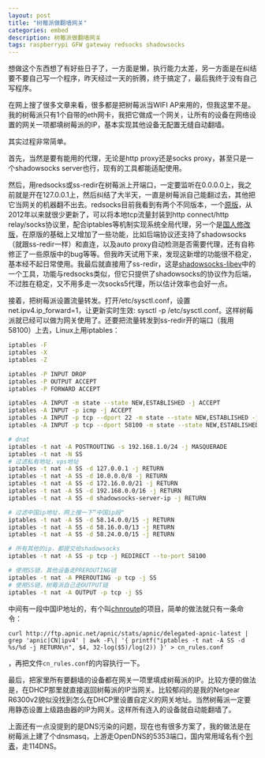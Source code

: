 ```yaml
---
layout: post
title: "树莓派做翻墙网关"
categories: embed
description: 树莓派做翻墙网关
tags: raspberrypi GFW gateway redsocks shadowsocks
---
```

想做这个东西想了有好些日子了，一方面是懒，执行能力太差，另一方面是在纠结要不要自己写一个程序，昨天经过一天的折腾，终于搞定了，最后我终于没有自己写程序。

在网上搜了很多文章来看，很多都是把树莓派当WIFI AP来用的，但我这里不是。我的树莓派只有1个自带的eth网卡，我把它做成一个网关，让所有的设备在网络设置的网关一项都填树莓派的IP，基本实现其他设备无配置无缝自动翻墙。

其实过程非常简单。

首先，当然是要有能用的代理，无论是http proxy还是socks proxy，甚至只是一个shadowsocks server也行，现有的工具都能适配使用。

然后，用redsocks或ss-redir在树莓派上开端口，一定要监听在0.0.0.0上，我之前就是开在127.0.0.1上，然后纠结了大半天，一直是树莓派自己能翻过去，其他把它当网关的机器翻不出去。redsocks目前我看到有两个不同版本，一个[原版](https://github.com/darkk/redsocks)，从2012年以来就很少更新了，可以将本地tcp流量封装到http connect/http relay/socks协议里，配合iptables等机制实现系统全局代理，另一个是[国人修改版](https://github.com/semigodking/redsocks)，在原版的基础上又增加了一些功能，比如后端协议还支持了shadowsocks（就跟ss-redir一样）和直连，以及auto proxy自动检测是否需要代理，还有自称修正了一些原版中的bug等等。但我昨天试用下来，发现这新增的功能很不稳定，基本经不起日常使用。我最后就直接用了ss-redir，这是[shadowsocks-libev](https://github.com/madeye/shadowsocks-libev/)中的一个工具，功能与redsocks类似，但它只提供了shadowsocks的协议作为后端，不过胜在稳定，又不用多走一次socks5代理，所以估计效率也会好一点。

接着，把树莓派设置流量转发。打开/etc/sysctl.conf，设置net.ipv4.ip_forward=1，让更新实时生效: sysctl -p /etc/sysctl.conf。这样树莓派就已经可以做为网关使用了。还要把流量转发到ss-redir开的端口（我用58100）上去，Linux上用iptables：

```bash
iptables -F
iptables -X
iptables -Z

iptables -P INPUT DROP
iptables -P OUTPUT ACCEPT
iptables -P FORWARD ACCEPT

iptables -A INPUT -m state --state NEW,ESTABLISHED -j ACCEPT
iptables -A INPUT -p icmp -j ACCEPT
iptables -A INPUT -p tcp --dport 22 -m state --state NEW,ESTABLISHED -j ACCEPT
iptables -A INPUT -p tcp --dport 58100 -m state --state NEW,ESTABLISHED -j ACCEPT

# dnat
iptables -t nat -A POSTROUTING -s 192.168.1.0/24 -j MASQUERADE
iptables -t nat -N SS
# 过滤私有地址，vps地址
iptables -t nat -A SS -d 127.0.0.1 -j RETURN
iptables -t nat -A SS -d 10.0.0.0/8 -j RETURN
iptables -t nat -A SS -d 172.16.0.0/21 -j RETURN
iptables -t nat -A SS -d 192.168.0.0/16 -j RETURN
iptables -t nat -A SS -d shadowsocks-server-ip -j RETURN

# 过滤中国ip地址，网上搜一下“中国ip段"
iptables -t nat -A SS -d 58.14.0.0/15 -j RETURN
iptables -t nat -A SS -d 58.16.0.0/13 -j RETURN
iptables -t nat -A SS -d 58.24.0.0/15 -j RETURN

# 所有其他的ip，都提交给shadowsocks
iptables -t nat -A SS -p tcp -j REDIRECT --to-port 58100

# 使用SS链，其他设备走PREROUTING链
iptables -t nat -A PREROUTING -p tcp -j SS
# 使用SS链，树莓派自己走OUTPUT链
iptables -t nat -A OUTPUT -p tcp -j SS

```

中间有一段中国IP地址的，有个叫[chnroute](https://github.com/jimmyxu/chnroutes)的项目，简单的做法就只有一条命令：

```
curl http://ftp.apnic.net/apnic/stats/apnic/delegated-apnic-latest | grep 'apnic|CN|ipv4' | awk -F\| '{ printf("iptables -t nat -A SS -d %s/%d -j RETURN\n", $4, 32-log($5)/log(2)) }' > cn_rules.conf
```

，再把文件`cn_rules.conf`的内容执行一下。

最后，把家里所有要翻墙的设备都在网关一项里填成树莓派的IP。比较方便的做法是，在DHCP那里就直接返回树莓派的IP当网关。比较郁闷的是我的Netgear R6300v2貌似没找到怎么在DHCP里设置自定义的网关地址。当然树莓派一定要用静态设置上级路由器的IP为网关。这样所有连入的设备就自动能翻墙了。

上面还有一点没提到的是DNS污染的问题，现在也有很多方案了，我的做法是在树莓派上建了个dnsmasq，上游走OpenDNS的5353端口，国内常用域名有个[列表](https://github.com/felixonmars/dnsmasq-china-list/blob/master/accelerated-domains.china.conf)，走114DNS。

